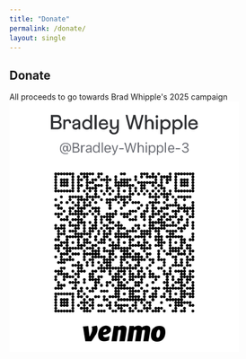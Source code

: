 ```yaml
---
title: "Donate"
permalink: /donate/
layout: single
---
```


## Donate

All proceeds to go towards Brad Whipple's 2025 campaign
![Alt text](/assets/images/venmo.png "Optional image title")